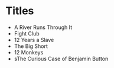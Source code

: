 # Titles

- A River Runs Through It
- Fight Club
- 12 Years a Slave
- The Big Short
- 12 Monkeys
- sThe Curious Case of Benjamin Button
